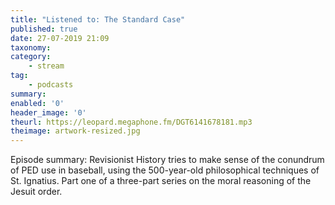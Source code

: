 ```yaml
---
title: "Listened to: The Standard Case"
published: true
date: 27-07-2019 21:09
taxonomy:
category:
	- stream
tag:
	- podcasts
summary:
enabled: '0'
header_image: '0'
theurl: https://leopard.megaphone.fm/DGT6141678181.mp3
theimage: artwork-resized.jpg
--- 
```

Episode summary: Revisionist History tries to make sense of the conundrum of PED use in baseball, using the 500-year-old philosophical techniques of St. Ignatius. Part one of a three-part series on the moral reasoning of the Jesuit order.
